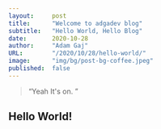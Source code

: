 ```yaml
---
layout:     post 
title:      "Welcome to adgadev blog"
subtitle:   "Hello World, Hello Blog"
date:       2020-10-28
author:     "Adam Gaj"
URL:        "/2020/10/28/hello-world/"
image:      "img/bg/post-bg-coffee.jpeg"
published:  false
---
```


> “Yeah It's on. ”


## Hello World!

